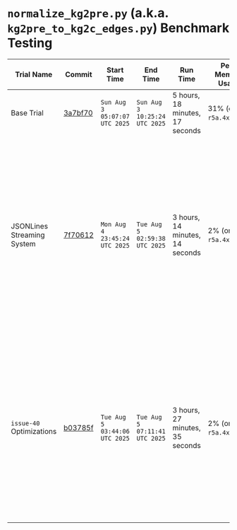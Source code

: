 # `normalize_kg2pre.py` (a.k.a. `kg2pre_to_kg2c_edges.py`) Benchmark Testing
Trial Name | Commit | Start Time | End Time | Run Time | Peak Memory Usage | Size (bytes) | Notes
--|--|--|--|--|--|--|--
Base Trial | [3a7bf70](https://github.com/Translator-CATRAX/stitch/commit/3a7bf70f0dafbc7c955196e6cb30b2f8bfce604d) | `Sun Aug  3 05:07:07 UTC 2025` | `Sun Aug  3 10:25:24 UTC 2025` | 5 hours, 18 minutes, 17 seconds | 31% (on `r5a.4xlarge`) | 14958920 | The memory tracker was started about 1 hour and 9 minutes into the build.
JSONLines Streaming System | [7f70612](https://github.com/Translator-CATRAX/stitch/commit/7f7061204234bab174d19f68a129d32a479a7996) | `Mon Aug  4 23:45:24 UTC 2025` | `Tue Aug  5 02:59:38 UTC 2025` | 3 hours, 14 minutes, 14 seconds | 2% (on `r5a.4xlarge`) | 14959840 | This wasn't run on a fresh instance. (Base Trial had already been run; this test was also started but abandoned about 40 minutes into the build after I realized I forgot to measure memory usage. I am unclear whether this would have impacted the indices.) The script used was `normalize_kg2pre_jsonlines.py`. Additionally, I can't run a direct comparison on content because the Base Trial had unsorted keys while this trial had sorted keys in the JSONLines file. I am unclear why this file is 80 bytes smaller. It does not seem to be a systemic error or I would expect the difference to be significantly larger.
`issue-40` Optimizations | [b03785f](https://github.com/Translator-CATRAX/stitch/commit/b03785faf19f0fd0a86568a32826e69b8c222557) | `Tue Aug  5 03:44:06 UTC 2025` | `Tue Aug  5 07:11:41 UTC 2025` | 3 hours, 27 minutes, 35 seconds | 2% (on `r5a.4xlarge`) | 14831612 | I am very surprised by this result. Steve estimated that these optimizations produce a script that took under 30 minutes. However, this was run on the same hardware and the same Babel SQLite file as the previous two tests. The processing after the initial progress bar took, in particular, far longer than I expected (I would estimate roughly 1 hour). While these optimizations do improve on the base trial, they ultimately do not improve on the results of the JSONLines streaming system (which was developed independently of these optimizations - the two are not immediately compatible).
